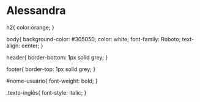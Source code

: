 # Alessandra
h2{
    color:orange;
}

body{
    background-color: #305050;
    color: white;
    font-family: Roboto;
    text-align: center;
}

header{
    border-bottom: 1px solid grey;
}

footer{
    border-top: 1px solid grey;
}

#nome-usuário{
    font-weight: bold;
}

.texto-inglês{
    font-style: italic;
}